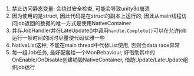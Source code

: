 



1. 禁止访问静态变量: 会绕过安全检查, 可能会导致unity3d崩溃
2. 因为使用的是struct, 因此代码是在struct的副本上运行的, 因此从main线程访问job返回的数据的唯一方式是使用NativeContainer
3. 并存JobHandler并在LateUpdate()中调用`handle.Complete()`可以在允许job运行一帧时间的同时尽量使代码优雅一些
4. NativeList这种, 不能在main thread中代替List使用, 否则会data race异常
5. 每一组Job任务, 最好配套给一个MonBehaviour, 好借助其中的OnEnable/OnDisable创建销毁NativeContainer, 借助Update/LateUpdate组织job运行